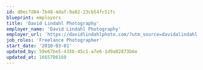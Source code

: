 ```yaml
---
id: d0ec7d84-7b48-4daf-9a02-23cb54fc51fc
blueprint: employers
title: 'David Lindahl Photography'
employer_name: 'David Lindahl Photography'
employer_url: 'https://davidlindahlphoto.com/?utm_source=davidalindahl.com'
job_roles: 'Freelance Photographer'
start_date: '2010-03-01'
updated_by: 59e67be5-435b-45c1-a7e6-1d9a02873b6e
updated_at: 1665786168
---
```

